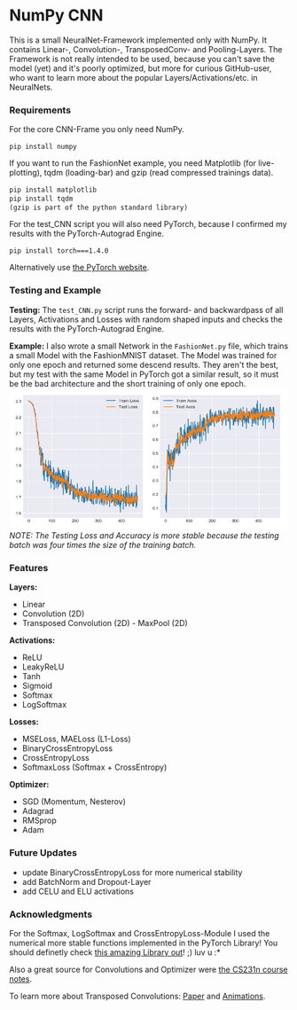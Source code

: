 # NumPy CNN

This is a small NeuralNet-Framework implemented only with NumPy.
It contains Linear-, Convolution-, TransposedConv- and Pooling-Layers.
The Framework is not really intended to be used, because you can't save the model (yet) and it's poorly optimized,
but more for curious GitHub-user, who want to learn more about the popular Layers/Activations/etc. in NeuralNets.
 
 
 
### Requirements

For the core CNN-Frame you only need NumPy.
```
pip install numpy
```
If you want to run the FashionNet example, you need Matplotlib (for live-plotting), tqdm (loading-bar)
and gzip (read compressed trainings data).
```
pip install matplotlib
pip install tqdm
(gzip is part of the python standard library)
```
For the test_CNN script you will also need PyTorch, because I confirmed my results with the PyTorch-Autograd Engine.
```
pip install torch===1.4.0
```
Alternatively use [the PyTorch website](https://pytorch.org/).



### Testing and Example

**Testing:**
The ```test_CNN.py``` script runs the forward- and backwardpass of all Layers, Activations and Losses with random shaped inputs
and checks the results with the PyTorch-Autograd Engine.

**Example:**
I also wrote a small Network in the ```FashionNet.py``` file, which trains a small Model with the FashionMNIST dataset.
The Model was trained for only one epoch and returned some descend results. They aren't the best, but my test with the same Model in PyTorch got a similar result, so it must be the bad architecture and the short training of only one epoch.
![Plot of Loss and Accuracy](FashionMNIST_model_graph.png)
*NOTE: The Testing Loss and Accuracy  is more stable because the testing batch was four times the size of the training batch.*



### Features

**Layers:**
  - Linear
  - Convolution (2D)
  - Transposed Convolution (2D)  - MaxPool (2D)
 
**Activations:**
  - ReLU
  - LeakyReLU
  - Tanh
  - Sigmoid
  - Softmax
  - LogSoftmax

**Losses:**
  - MSELoss, MAELoss (L1-Loss)
  - BinaryCrossEntropyLoss
  - CrossEntropyLoss
  - SoftmaxLoss (Softmax + CrossEntropy)
  
**Optimizer:**
  - SGD (Momentum, Nesterov)
  - Adagrad
  - RMSprop
  - Adam
  
 
 
 ### Future Updates
 
 - update BinaryCrossEntropyLoss for more numerical stability
 - add BatchNorm and Dropout-Layer
 - add CELU and ELU activations
 
 
 
 ### Acknowledgments
 For the Softmax, LogSoftmax and CrossEntropyLoss-Module I used
 the numerical more stable functions implemented in the PyTorch Library!
 You should definetly check [this amazing Library out](https://pytorch.org/)! ;) luv u :*
 
 Also a great source for Convolutions and Optimizer were [the CS231n course notes](http://cs231n.github.io/).
 
 To learn more about Transposed Convolutions: [Paper](https://arxiv.org/pdf/1603.07285.pdf) and [Animations](https://github.com/vdumoulin/conv_arithmetic).
 
